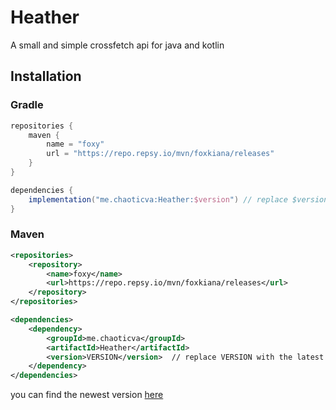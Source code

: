 # Heather

A small and simple crossfetch api for java and kotlin

## Installation

### Gradle
```gradle
repositories {
    maven {
        name = "foxy"
        url = "https://repo.repsy.io/mvn/foxkiana/releases"
    }
}

dependencies {
    implementation("me.chaoticva:Heather:$version") // replace $version with the latest version
}
```

### Maven
```xml
<repositories>
    <repository>
        <name>foxy</name>
        <url>https://repo.repsy.io/mvn/foxkiana/releases</url>
    </repository>
</repositories>

<dependencies>
    <dependency>
        <groupId>me.chaoticva</groupId>
        <artifactId>Heather</artifactId>
        <version>VERSION</version>  // replace VERSION with the latest version
    </dependency>
</dependencies>
```

you can find the newest version [here](https://repo.repsy.io/mvn/foxkiana/releases/me/chaoticva/Heather/)
